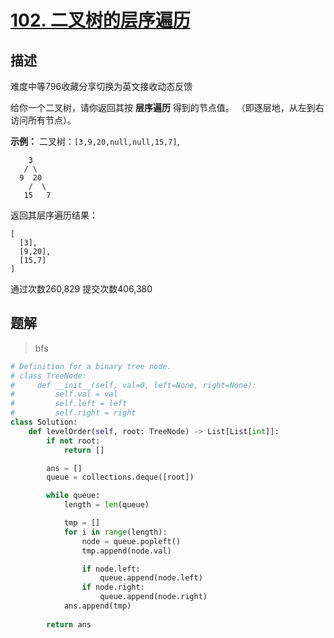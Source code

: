 # [102. 二叉树的层序遍历](https://leetcode-cn.com/problems/binary-tree-level-order-traversal/)

## 描述

难度中等796收藏分享切换为英文接收动态反馈

给你一个二叉树，请你返回其按 **层序遍历** 得到的节点值。 （即逐层地，从左到右访问所有节点）。

 

**示例：**
二叉树：`[3,9,20,null,null,15,7]`,

```
    3
   / \
  9  20
    /  \
   15   7
```

返回其层序遍历结果：

```
[
  [3],
  [9,20],
  [15,7]
]
```

通过次数260,829 提交次数406,380



## 题解

> bfs

```python
# Definition for a binary tree node.
# class TreeNode:
#     def __init__(self, val=0, left=None, right=None):
#         self.val = val
#         self.left = left
#         self.right = right
class Solution:
    def levelOrder(self, root: TreeNode) -> List[List[int]]:
        if not root:
            return []

        ans = []
        queue = collections.deque([root])

        while queue:
            length = len(queue)

            tmp = []
            for i in range(length):
                node = queue.popleft()
                tmp.append(node.val)

                if node.left:
                    queue.append(node.left)
                if node.right:
                    queue.append(node.right)
            ans.append(tmp)
            
        return ans
```

